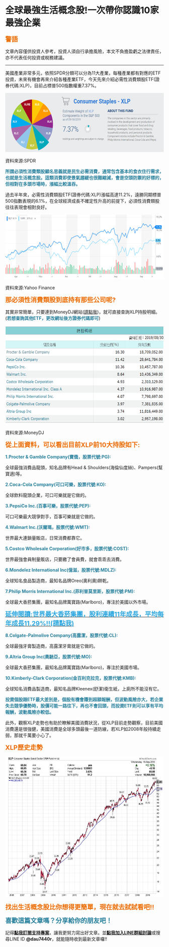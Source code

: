 # 全球最強生活概念股!一次帶你認識10家最強企業

<div data-ref="org_content" class="article-content-box fr-box fr-view clearfix"><p><span style="font-size: 20px; color: rgb(236, 108, 0);"><strong>警語</strong></span></p> <p>文章內容僅供投資人參考，投資人須自行承擔風險，本文不負擔盈虧之法律責任，亦不代表任何投資或稅務建議。</p> <hr> <p dir="ltr">美國產業非常多元，依照SPDR分類可以分為11大產業，每種產業都有對應的ETF投資，未來有機會再來介紹各種產業ETF，今天先來介紹必需性消費類股ETF(證券代碼:XLP)，目前占標普500指數權重7.37%。</p> <p dir="ltr"><img alt="figure-1" src="./images/5d831c8d4135d05C0F62114D6B0A819ED4C7DF18DC27B20190919141333.png" width="602" height="188" class="fr-fic fr-dii pp_atteche" data-data="[object Object]" data-message="success" data-status="success" data-filetype="image" data-filekey="8675D157A95D9EE72B2F0DDDB90F5ACB" data-uuid="087f21db-b57a-47a5-8773-1f6ac2c9fc9b"></p> <p>資料來源:SPDR</p> <p data-empty="true"><span style="color: rgb(38, 127, 156);"><strong>所謂必須性消費類股顧名思義就是民生必需消費，通常包含基本的食衣住行需求，也就是生活概念股。這類消費即使景氣趨緩也很難縮減，會是空頭防禦的好標的，但相對在多頭市場時，漲幅比較溫吞。</strong></span></p> <p data-empty="true">過去半年來，必需性消費類股ETF(證券代碼:XLP)漲幅高達11.2%，遠勝同期標普500指數表現的6.1%，在全球經濟成長不確定性升高的前提下，必須性消費類股往往表現會相對良好。</p> <p><img alt="figure-2" src="images/5d831c8c7cea105C0F62114D6B0A819ED4C7DF18DC27B20190919141332.png" width="602" height="205" class="fr-fic fr-dii pp_atteche" data-data="[object Object]" data-message="success" data-status="success" data-filetype="image" data-filekey="38F8A7206F71BE7C70A7549950BBBA66" data-uuid="a3246128-6070-452c-bbe1-985451029ba4"></p> <p>資料來源:Yahoo Finance</p> <p><span style="font-size: 20px; color: rgb(236, 108, 0);"><strong>那必須性消費類股到底持有那些公司呢?&nbsp;</strong></span></p> <p dir="ltr">其實非常簡單，只要連到MoneyDJ網站(<a class="js-outside-link" href="https://www.moneydj.com/ETF/X/Basic/Basic0007.xdjhtm?etfid=XLP" rel="noopener noreferrer" target="_blank">請點我</a>)，就可直接查詢XLP持股明細。(<span style="color: rgb(38, 127, 156);"><strong>若想查詢其他ETF，更改網址後方證券代碼即可</strong></span>)</p> <p dir="ltr"><img alt="figure-3" src="images/5d831c8caf03305C0F62114D6B0A819ED4C7DF18DC27B20190919141332.png" width="602" height="313" class="fr-fic fr-dii pp_atteche" data-data="[object Object]" data-message="success" data-status="success" data-filetype="image" data-filekey="06D17C8CD5CC912ED1439E8A31E59084" data-uuid="0a9e1aa6-5736-4fd6-b032-3846837be5cc"></p> <p>資料來源:MoneyDJ</p> <p><span style="font-size: 20px; color: rgb(236, 108, 0);"><strong>從上面資料，可以看出目前XLP前10大持股如下:</strong></span></p> <p dir="ltr"><span style="color: rgb(38, 127, 156);"><strong>1.Procter &amp; Gamble Company(寶僑，股票代號:PG):</strong></span></p> <p dir="ltr">全球最強消費品龍頭，知名品牌有Head &amp; Shoulders(海倫仙度絲)、Pampers(幫寶適)等。</p> <p dir="ltr"><span style="color: rgb(38, 127, 156);"><strong>2.Coca-Cola Company(可口可樂，股票代號:KO):</strong></span></p> <p dir="ltr">全球飲料龍頭企業，可口可樂就是它做的。</p> <p data-empty="true"><span style="color: rgb(38, 127, 156);"><strong>3.PepsiCo Inc.(百事可樂，股票代號:PEP):</strong></span></p> <p dir="ltr">可口可樂最大競爭對手，百事可樂就是它做的。</p> <p dir="ltr"><span style="color: rgb(38, 127, 156);"><strong>4.Walmart Inc.(沃爾瑪，股票代號:WMT):</strong></span></p> <p dir="ltr">世界最大連鎖量販店，日常消費都靠它。</p> <p dir="ltr"><span style="color: rgb(38, 127, 156);"><strong>5.Costco Wholesale Corporation(好市多，股票代號:COST):</strong></span></p> <p dir="ltr">世界最強會員制量販店，只要繳了會員費，就會乖乖去消費。</p> <p data-empty="true"><span style="color: rgb(38, 127, 156);"><strong>6.Mondelez International Inc(億滋，股票代號:MDLZ):</strong></span></p> <p data-empty="true">全球知名食品製造商，最知名品牌Oreo(奧利奧)餅乾。</p> <p data-empty="true"><span style="color: rgb(38, 127, 156);"><strong>7.Philip Morris International Inc.(菲利普莫里斯，股票代號:PM):</strong></span></p> <p data-empty="true">全球最大香菸集團，最知名品牌萬寶路(Marlboro)，專注於美國以外市場。</p> <p data-empty="true"><a class="js-outside-link" href="https://www.pressplay.cc/project/vippPage/%E4%B8%96%E7%95%8C%E6%9C%80%E5%A4%A7%E9%A6%99%E8%8F%B8%E9%9B%86%E5%9C%98%EF%BC%8C%E8%82%A1%E5%88%A9%E9%80%A3%E7%BA%8C11%E5%B9%B4%E6%88%90%E9%95%B7%EF%BC%8C%E5%B9%B3%E5%9D%87%E6%AF%8F%E5%B9%B4%E6%88%90%E9%95%B711.29%EF%BC%85!!/247B0987873148FEB62AA3D568E33107" rel="noopener noreferrer" target="_blank"><span style="color: rgb(45, 167, 224);"><strong><span style="font-size: 20px;">延伸閱讀:世界最大香菸集團，股利連續11年成長，平均每年成長11.29%!!(請點我)</span></strong></span></a></p> <p data-empty="true"><span style="color: rgb(38, 127, 156);"><strong>8.Colgate-Palmolive Company(高露潔，股票代號:CL):</strong></span></p> <p data-empty="true">全球最強牙膏製造商，高露潔牙膏就是它做的。</p> <p data-empty="true"><span style="color: rgb(38, 127, 156);"><strong>9.Altria Group Inc(奧馳亞，股票代號:MO):</strong></span></p> <p data-empty="true">全球最大香菸集團，最知名品牌萬寶路(Marlboro)，專注於美國市場。</p> <p data-empty="true"><span style="color: rgb(38, 127, 156);"><strong>10.Kimberly-Clark Corporation(金百利克拉克，股票代號:KMB):</strong></span></p> <p data-empty="true">全球知名消費品製造商，最知名品牌Kleenex(舒潔)衛生紙，上廁所不能沒有它。</p> <p data-empty="true"><span style="color: rgb(38, 127, 156);"><strong>投資個股跟ETF最大差別是，個股有機會賺到超額報酬，但波動風險亦大，若企業失去競爭優勢時，股價可能一路往下，再也不會回頭，而投資ETF則可以享有平均報酬，波動風險亦較低。</strong></span></p> <p data-empty="true">此外，觀察XLP走勢也有助於瞭解美國消費狀況，從XLP目前走勢觀察，目前美國消費還是很強健，美國消費是全球多頭最後一道防線，若XLP如2008年般持續走弱，那就千萬要小心了。</p> <p data-empty="true"><span style="font-size: 20px; color: rgb(236, 108, 0);"><strong>XLP歷史走勢</strong></span></p> <p dir="ltr"><img alt="figure-4" src="./images/5d831c8c38a7505C0F62114D6B0A819ED4C7DF18DC27B20190919141332.png" width="602" height="448" class="fr-fic fr-dii pp_atteche" data-data="[object Object]" data-message="success" data-status="success" data-filetype="image" data-filekey="1D44EAB42FF8B183769F4595AB036EA8" data-uuid="1f9c6e6b-870d-477b-baab-166560ba01a2"></p> <p><span style="font-size: 20px; color: rgb(236, 108, 0);"><strong>找出生活概念股比你想得更簡單，現在就去試試看吧!!</strong></span></p> <p><span style="font-size: 20px; color: rgb(38, 127, 156);"><strong>喜歡這篇文章嗎？分享給你的朋友吧！</strong></span></p> <p>記得<span style="color: rgb(45, 167, 224);"><strong><a class="js-outside-link" href="https://www.pressplay.cc/project/chooseReward/%E7%BE%8E%E8%82%A1%E5%A4%A2%E6%83%B3%E5%AE%B6-%20%E6%89%93%E9%80%A0%E7%A9%A9%E5%AE%9A%E7%8F%BE%E9%87%91%E6%B5%81/4C634684C8C75C7CE128F7707282FB4C" rel="noopener noreferrer" target="_blank">點我訂閱支持專案</a></strong></span>，讓我更努力寫出好文章。並<strong><a href="https://line.me/R/ti/p/%40dau7440r" rel="" target="_blank">點我加入LINE群組討論</a></strong>或搜尋LINE ID <strong>@dau7440r</strong>，就能隨時收到最新文章囉!!</p></div>